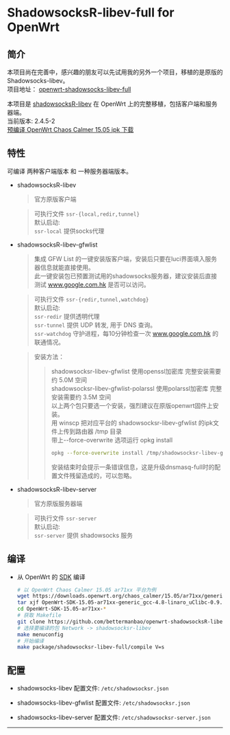 ShadowsocksR-libev-full for OpenWrt  
===

简介
---

 本项目尚在完善中，感兴趣的朋友可以先试用我的另外一个项目，移植的是原版的Shadowsocks-libev。  
 项目地址： [openwrt-shadowsocks-libev-full][O]  

 本项目是 [shadowsocksR-libev][1] 在 OpenWrt 上的完整移植，包括客户端和服务器端。   
 当前版本: 2.4.5-2  
 [预编译 OpenWrt Chaos Calmer 15.05 ipk 下载][R]

特性
---

可编译 两种客户端版本 和 一种服务器端版本。

 - shadowsocksR-libev

   > 官方原版客户端  
   
   > 可执行文件 `ssr-{local,redir,tunnel}`  
   > 默认启动:  
   > `ssr-local` 提供socks代理  

 - shadowsocksR-libev-gfwlist

   > 集成 GFW List 的一键安装版客户端，安装后只要在luci界面填入服务器信息就能直接使用。  
   > 此一键安装包已预置测试用的shadowsocks服务器，建议安装后直接测试 www.google.com.hk 是否可以访问。
   
   > 可执行文件 `ssr-{redir,tunnel,watchdog}`  
   > 默认启动:  
   > `ssr-redir` 提供透明代理  
   > `ssr-tunnel` 提供 UDP 转发, 用于 DNS 查询。  
   > `ssr-watchdog` 守护进程，每10分钟检查一次 www.google.com.hk 的联通情况。
   
   > 安装方法：  
     >> shadowsocksr-libev-gfwlist 使用openssl加密库 完整安装需要约 5.0M 空间  
     >> shadowsocksr-libev-gfwlist-polarssl 使用polarssl加密库 完整安装需要约 3.5M 空间  
     >> 以上两个包只要选一个安装，强烈建议在原版openwrt固件上安装。  
     >> 用 winscp 把对应平台的 shadowsocksr-libev-gfwlist 的ipk文件上传到路由器 /tmp 目录  
     >> 带上--force-overwrite 选项运行 opkg install  
     >> ```bash  
     >> opkg --force-overwrite install /tmp/shadowsocksr-libev-gfwlist*.ipk  
     >> ```  
     >> 安装结束时会提示一条错误信息，这是升级dnsmasq-full时的配置文件残留造成的，可以忽略。  

 - shadowsocksR-libev-server

   > 官方原版服务器端  
   
   > 可执行文件 `ssr-server`  
   > 默认启动:  
   > `ssr-server` 提供 shadowsocks 服务  

编译
---

 - 从 OpenWrt 的 [SDK][S] 编译

   ```bash
   # 以 OpenWrt Chaos Calmer 15.05 ar71xx 平台为例
   wget https://downloads.openwrt.org/chaos_calmer/15.05/ar71xx/generic/OpenWrt-SDK-15.05-ar71xx-generic_gcc-4.8-linaro_uClibc-0.9.33.2.Linux-x86_64.tar.bz2
   tar xjf OpenWrt-SDK-15.05-ar71xx-generic_gcc-4.8-linaro_uClibc-0.9.33.2.Linux-x86_64.tar.bz2
   cd OpenWrt-SDK-15.05-ar71xx-*
   # 获取 Makefile
   git clone https://github.com/bettermanbao/openwrt-shadowsocksR-libev-full.git package/shadowsocksr-libev-full
   # 选择要编译的包 Network -> shadowsocksr-libev
   make menuconfig
   # 开始编译
   make package/shadowsocksr-libev-full/compile V=s
   ```

配置
---

 - shadowsocks-libev 配置文件: `/etc/shadowsocksr.json`

 - shadowsocks-libev-gfwlist 配置文件: `/etc/shadowsocksr.json`

 - shadowsocks-libev-server 配置文件: `/etc/shadowsocksr-server.json`

----------

  [O]: https://github.com/bettermanbao/openwrt-shadowsocks-libev-full
  [1]: https://github.com/breakwa11/shadowsocks-libev
  [R]: https://github.com/bettermanbao/openwrt-shadowsocksR-libev-full/releases
  [S]: http://wiki.openwrt.org/doc/howto/obtain.firmware.sdk
